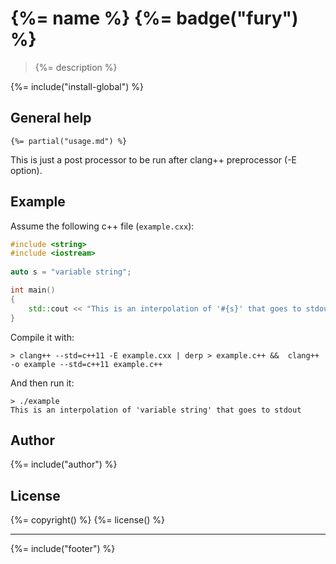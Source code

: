 # {%= name %} {%= badge("fury") %}

> {%= description %}

{%= include("install-global") %}

## General help 

```
{%= partial("usage.md") %}
```

This is just a post processor to be run after clang++ preprocessor (-E option).

## Example

Assume the following c++ file (`example.cxx`):

```c++
#include <string>
#include <iostream>
 
auto s = "variable string";

int main()
{
    std::cout << "This is an interpolation of '#{s}' that goes to stdout\n";
}

```

Compile it with:

    > clang++ --std=c++11 -E example.cxx | derp > example.c++ &&  clang++ -o example --std=c++11 example.c++

And then run it:

    > ./example 
    This is an interpolation of 'variable string' that goes to stdout

## Author
{%= include("author") %}

## License
{%= copyright() %}
{%= license() %}

***

{%= include("footer") %}
